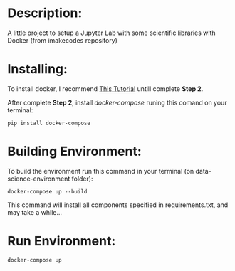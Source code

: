 # Description:

A little project to setup a Jupyter Lab with some scientific libraries with Docker (from imakecodes repository)

# Installing:

To install docker, I recommend [This Tutorial](https://www.digitalocean.com/community/tutorials/como-instalar-e-usar-o-docker-no-ubuntu-18-04-pt) untill complete **Step 2**.

After complete **Step 2**, install *docker-compose* runing this comand on your terminal:

```
pip install docker-compose
```

# Building Environment:

To build the environment run this command in your terminal (on data-science-environment folder):
```
docker-compose up --build
```

This command will install all components specified in requirements.txt, and may take a while...

# Run Environment:

```
docker-compose up
```

